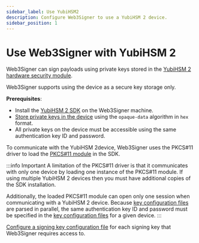 ```yaml
---
sidebar_label: Use YubiHSM2
description: Configure Web3Signer to use a YubiHSM 2 device.
sidebar_position: 1
---
```


# Use Web3Signer with YubiHSM 2

Web3Signer can sign payloads using private keys stored in the [YubiHSM 2 hardware security module].

Web3Signer supports using the device as a secure key storage only.

**Prerequisites**:

- Install the [YubiHSM 2 SDK] on the Web3Signer machine.
- [Store private keys in the device] using the `opaque-data` algorithm in `hex` format.
- All private keys on the device must be accessible using the same authentication key ID and password.

To communicate with the YubiHSM 2device, Web3Signer uses the PKCS#11 driver to load the
[PKCS#11 module] in the SDK.

:::info Important
A limitation of the PKCS#11 driver is that it communicates with only one device by loading one
instance of the PKCS#11 module.
If using multiple YubiHSM 2 devices then you must have additional copies of the SDK installation.

Additionally, the loaded PKCS#11 module can open only one session when communicating with a YubiHSM
2 device.
Because [key configuration files] are parsed in parallel, the same authentication key ID and
password must be specified in the [key configuration files] for a given device.
:::

[Configure a signing key configuration file] for each signing key that Web3Signer requires access to.

<!-- links -->

[YubiHSM 2 hardware security module]: https://developers.yubico.com/YubiHSM2/
[Store private keys in the device]: https://developers.yubico.com/YubiHSM2/Commands/Put_Opaque.html
[YubiHSM 2 SDK]: https://developers.yubico.com/YubiHSM2/Releases/
[Opaque Data algorithm]: https://developers.yubico.com/YubiHSM2/Concepts/Algorithms.html
[Configure a signing key configuration file]: ../use-signing-keys.mdx
[YubiHSM connector]: https://developers.yubico.com/yubihsm-connector/
[PKCS#11 module]: https://developers.yubico.com/YubiHSM2/Component_Reference/PKCS_11/
[key configuration files]: ../../reference/key-config-file-params#yubihsm-2
